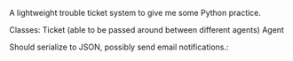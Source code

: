 A lightweight trouble ticket system to give me some Python practice.

Classes:
Ticket (able to be passed around between different agents)
Agent

Should serialize to JSON, possibly send email notifications.:
